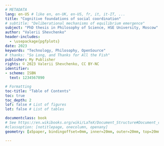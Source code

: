 ```yaml
---
# METADATA
lang: en-US # like en, en-UK, en-US, fr, it, it-IT, ...
title: "Cognitive foundations of social coordination"
# subtitle: "Deliberational mechanisms of equilibrium emergence"
subject: "PhD thesis in Philosophy of Science, HSE University, Moscow"
author: "Valerii Shevchenko"
header-includes:
  - \usepackage{pgfplots}
date: 2023
keywords: "Technology, Philosophy, OpenSource"
# thanks: "So Long, and Thanks for All the Fish"
publisher: My Publisher
rights: © 2023 Valerii Shevchenko, CC BY-NC
identifier:
- scheme: ISBN
  text: 1234567890

# Formatting
toc-title: "Table of Contents"
toc: true
toc_depth: 2
lof: false # List of figures
lot: false # List of tables

documentclass: book 
# See https://en.wikibooks.org/wiki/LaTeX/Document_Structure#Document_classes
#classoption: [notitlepage, onecolumn, openany]
geometry: [a5paper, bindingoffset=0mm, inner=20mm, outer=20mm, top=20mm, bottom=20mm] # See https://ctan.org/pkg/geometry

---
```

